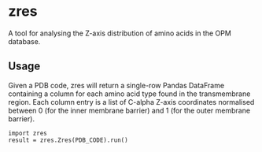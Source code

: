 # zres

A tool for analysing the Z-axis distribution of amino acids in the OPM database.


## Usage
Given a PDB code, zres will return a single-row Pandas DataFrame containing a column for each amino acid type found in the transmembrane region.
Each column entry is a list of C-alpha Z-axis coordinates normalised between 0 (for the inner membrane barrier) and 1 (for the outer membrane barrier).

```
import zres
result = zres.Zres(PDB_CODE).run()
```

